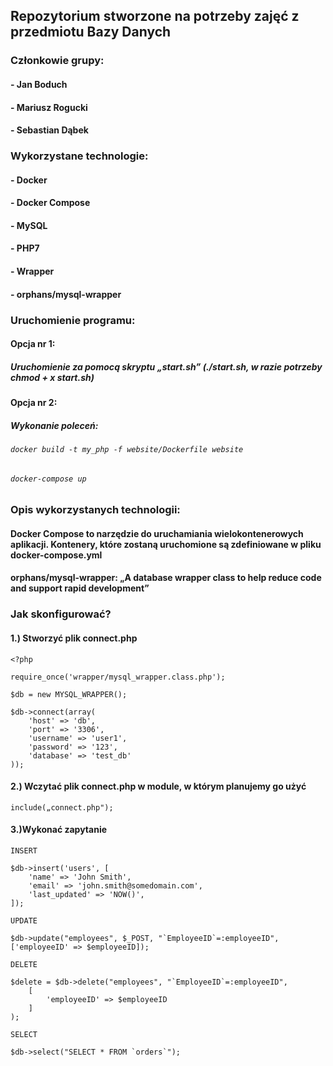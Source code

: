 ## Repozytorium stworzone na potrzeby zajęć z przedmiotu Bazy Danych

### Członkowie grupy:
#### - Jan Boduch
#### - Mariusz Rogucki
#### - Sebastian Dąbek

### Wykorzystane technologie:

#### - Docker
#### - Docker Compose
#### - MySQL
#### - PHP7
#### - Wrapper 
#### - orphans/mysql-wrapper

### Uruchomienie programu:

#### Opcja nr 1:
##### Uruchomienie za pomocą skryptu „start.sh” (./start.sh, w razie potrzeby chmod + x start.sh)

#### Opcja nr 2:
##### Wykonanie poleceń:
###### `docker build -t my_php -f website/Dockerfile website`
###### `docker-compose up`


### Opis wykorzystanych technologii:

#### Docker Compose to narzędzie do uruchamiania wielokontenerowych aplikacji. Kontenery, które zostaną uruchomione są zdefiniowane w pliku docker-compose.yml

#### orphans/mysql-wrapper: „A database wrapper class to help reduce code and support rapid development”

### Jak skonfigurować?

#### 1.) Stworzyć plik connect.php
```
<?php

require_once('wrapper/mysql_wrapper.class.php');

$db = new MYSQL_WRAPPER();

$db->connect(array(
	'host' => 'db',
	'port' => '3306',
	'username' => 'user1',
	'password' => '123',
	'database' => 'test_db'
));
```
#### 2.) Wczytać plik connect.php w module, w którym planujemy go użyć
```
include(„connect.php");
```
#### 3.)Wykonać zapytanie
```
INSERT

$db->insert('users', [
	'name' => 'John Smith',
	'email' => 'john.smith@somedomain.com',
	'last_updated' => 'NOW()',
]);

UPDATE

$db->update("employees", $_POST, "`EmployeeID`=:employeeID", ['employeeID' => $employeeID]);

DELETE

$delete = $db->delete("employees", "`EmployeeID`=:employeeID", 
	[ 
		'employeeID' => $employeeID
	]
);

SELECT

$db->select("SELECT * FROM `orders`");
```
